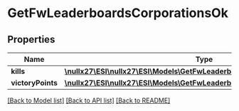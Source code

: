 # GetFwLeaderboardsCorporationsOk

## Properties
Name | Type | Description | Notes
------------ | ------------- | ------------- | -------------
**kills** | [**\nullx27\ESI\nullx27\ESI\Models\GetFwLeaderboardsCorporationsKills**](GetFwLeaderboardsCorporationsKills.md) |  | 
**victoryPoints** | [**\nullx27\ESI\nullx27\ESI\Models\GetFwLeaderboardsCorporationsVictoryPoints**](GetFwLeaderboardsCorporationsVictoryPoints.md) |  | 

[[Back to Model list]](../README.md#documentation-for-models) [[Back to API list]](../README.md#documentation-for-api-endpoints) [[Back to README]](../README.md)


